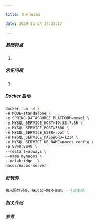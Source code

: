 ```yaml
---

title: 关于nacos

date: 2020-11-24 14:33:17

---
```

##### 基础特点

1. 

##### 常见问题

1. 



##### Docker 启动

```sh
docker run -d \
-e MODE=standalone \
-e SPRING_DATASOURCE_PLATFORM=mysql \
-e MYSQL_SERVICE_HOST=10.32.7.86 \
-e MYSQL_SERVICE_PORT=3306 \
-e MYSQL_SERVICE_USER=root \
-e MYSQL_SERVICE_PASSWORD=1234 \
-e MYSQL_SERVICE_DB_NAME=nacos_config \
-p 8848:8848 \
--restart=always \
--name mynacos \
--net=bridge  \
nacos/nacos-server
```




##### 好玩的
```lua
快乐固然兴奋，痛苦又何尝不美丽。--[谈生命]
```
##### 相关介绍



##### 参考
